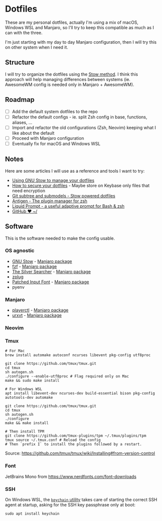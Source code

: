 # Dotfiles

These are my personal dotfiles, actually I'm using a mix of macOS, Windows WSL and Manjaro, so I'll try to keep this compatible as much as I can with the three.

I'm just starting with my day to day Manjaro configuration, then I will try this on other system when I need it.

## Structure

I will try to organize the dotfiles using the [Stow method](http://brandon.invergo.net/news/2012-05-26-using-gnu-stow-to-manage-your-dotfiles.html).
I think this approach will help managing differences between systems (ie. AwesomeWM config is needed only in Manjaro + AwesomeWM).

## Roadmap

- [ ] Add the default system dotfiles to the repo
- [ ] Refactor the default configs - ie. split Zsh config in base, functions, aliases, ...
- [ ] Import and refactor the old configurations (Zsh, Neovim) keeping what I like about the default
- [ ] Proceed with Manjaro configuration
- [ ] Eventually fix for macOS and Windows WSL

## Notes

Here are some articles I will use as a reference and tools I want to try:

- [Using GNU Stow to manage your dotfiles](http://brandon.invergo.net/news/2012-05-26-using-gnu-stow-to-manage-your-dotfiles.html)
- [How to secure your dotfiles](https://abdullah.today/blog/how-to-manage-dotfiles.html) - Maybe store on Keybase only files that need encryption
- [Git subtree and submodels - Stow powered dotfiles](https://github.com/andschwa/dotfiles)
- [Antigen - The plugin manager for zsh](https://github.com/zsh-users/antigen)
- [Liquid Prompt - a useful adaptive prompt for Bash & zsh](https://github.com/nojhan/liquidprompt)
- [GitHub ❤ ~/](https://dotfiles.github.io/)

## Software

This is the software needed to make the config usable.

### OS agnostic

- [GNU Stow](https://www.gnu.org/software/stow/) - [Manjaro package](https://www.archlinux.org/packages/community/any/stow/)
- [fzf](https://github.com/junegunn/fzf) - [Manjaro package](https://www.archlinux.org/packages/community/x86_64/fzf/)
- [The Silver Searcher](https://github.com/ggreer/the_silver_searcher) - [Manjaro package](https://www.archlinux.org/packages/community/x86_64/the_silver_searcher/)
- [zplug](https://github.com/zplug/zplug)
- [Patched Input Font](http://input.fontbureau.com/) - [Manjaro package](https://aur.archlinux.org/packages/ttf-nerd-fonts-input/)
- pyenv

### Manjaro

- [playerctl](https://github.com/acrisci/playerctl) - [Manjaro package](https://www.archlinux.org/packages/community/x86_64/playerctl/)
- [urxvt](http://software.schmorp.de/pkg/rxvt-unicode.html) - [Manjaro package](https://www.archlinux.org/packages/community/x86_64/rxvt-unicode/)

### Neovim


### Tmux

```
# For Mac
brew install automake autoconf ncurses libevent pkg-config utf8proc

git clone https://github.com/tmux/tmux.git
cd tmux
sh autogen.sh
./configure --enable-utf8proc # Flag required only on Mac
make && sudo make install

# For Windows WSL
apt install libevent-dev ncurses-dev build-essential bison pkg-config autotools-dev automake

git clone https://github.com/tmux/tmux.git
cd tmux
sh autogen.sh
./configure
make && make install

# Then install TPM
git clone https://github.com/tmux-plugins/tpm ~/.tmux/plugins/tpm
tmux source ~/.tmux.conf # Reload the config
# Then `prefix I` to install the plugins followed by a restart.
```

Source: https://github.com/tmux/tmux/wiki/Installing#from-version-control

### Font

JetBrains Mono from https://www.nerdfonts.com/font-downloads

### SSH

On Windows WSL, the [`keychain` utility](https://www.funtoo.org/Funtoo:Keychain) takes care of starting the correct SSH agent at startup, asking for the SSH key passphrase only at boot:
```
sudo apt install keychain
```
